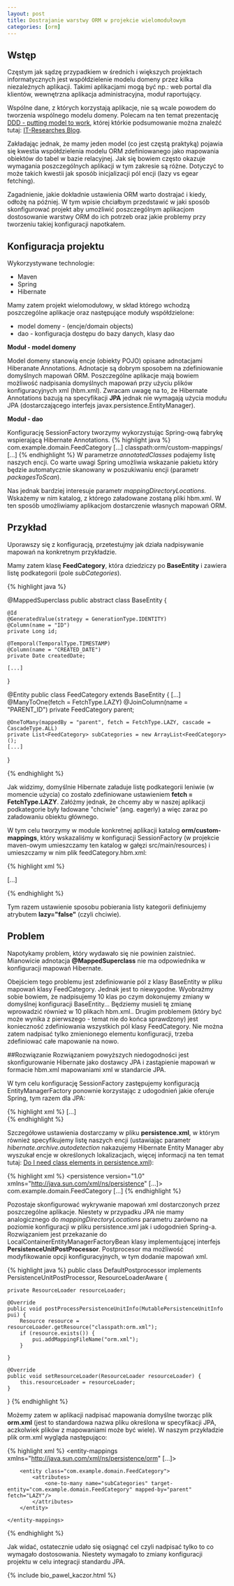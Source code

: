 ```yaml
---
layout: post
title: Dostrajanie warstwy ORM w projekcie wielomodułowym
categories: [orm]
---
```

## Wstęp
Częstym jak sądzę przypadkiem w średnich i większych projektach informatycznych jest współdzielenie modelu domeny przez kilka niezależnych aplikacji. 
Takimi aplikacjami mogą być np.: web portal dla klientów, wewnętrzna aplikacja administracyjna, moduł raportujący.

Wspólne dane, z których korzystają aplikacje, nie są wcale powodem do tworzenia wspólnego modelu domeny. Polecam na ten temat prezentację [DDD - putting model to work](http://www.infoq.com/presentations/model-to-work-evans), której którkie podsumowanie można znaleźć tutaj: [IT-Researches Blog](http://it-researches.blogspot.com/2009/03/eric-evans-ddd-putting-model-to-work.html).

Zakładając jednak, że mamy jeden model (co jest częstą praktyką) pojawia się kwestia współdzielenia modelu ORM zdefiniowanego
jako mapowania obiektów do tabel w bazie relacyjnej. 
Jak się bowiem często okazuje wymagania poszczególnych aplikacji w tym zakresie są różne.
Dotyczyć to może takich kwestii jak sposób inicjalizacji pól encji (lazy vs egear fetching). 

Zagadnienie, jakie dokładnie ustawienia ORM warto dostrajać i kiedy, odłożę na później. 
W tym wpisie chciałbym przedstawić w jaki sposób skonfigurować projekt aby umożliwić poszczególnym aplikacjom dostosowanie warstwy ORM do ich potrzeb oraz jakie problemy 
przy tworzeniu takiej konfiguracji napotkałem.

## Konfiguracja projektu
Wykorzystywane technologie:

 - Maven
 - Spring
 - Hibernate

Mamy zatem projekt wielomodułowy, w skład którego wchodzą poszczególne aplikacje oraz następujące moduły współdzielone:

 - model domeny - (encje/domain objects)
 - dao - konfiguracja dostępu do bazy danych, klasy dao


**Moduł - model domeny**

Model domeny stanowią encje (obiekty POJO) opisane adnotacjami Hiberanate Annotations. 
Adnotacje są dobrym sposobem na zdefiniowanie domyślnych mapowań ORM. Poszczególne aplikacje mają bowiem możliwość nadpisania domyślnych mapowań przy użyciu plików konfiguracyjnych xml (hbm.xml). Zwracam uwagę na to, że Hibernate Annotations bazują na specyfikacji **JPA** jednak nie wymagają użycia modułu JPA (dostarczającego interfejs javax.persistence.EntityManager).

**Moduł - dao**

Konfigurację SessionFactory tworzymy wykorzystując Spring-ową fabrykę wspierającą Hibernate Annotations.
{% highlight java %}
	<bean id="sessionFactory" class="org.springframework.orm.hibernate3.annotation.AnnotationSessionFactoryBean" 
		  p:dataSource-ref="dataSource">
		<property name="annotatedClasses">
			<list>
                <value>com.example.domain.FeedCategory</value>
				[...]
			</list>
		</property>
        <property name="mappingDirectoryLocations">
            <list>
                <value>classpath:orm/custom-mappings/</value>
            </list>
        </property>
		[...]
	</bean>
</code></pre>
{% endhighlight %}
W parametrze *annotatedClasses* podajemy listę naszych encji. Co warte uwagi Spring umożliwia wskazanie pakietu który będzie automatycznie skanowany w poszukiwaniu encji (parametr *packagesToScan*).
 
Nas jednak bardziej interesuje parametr *mappingDirectoryLocations*. Wskażemy w nim katalog, z którego załadowane zostaną pliki hbm.xml. 
W ten sposób umożliwiamy aplikacjom dostarczenie własnych mapowań ORM.

## Przykład
Uporawszy się z konfiguracją, przetestujmy jak działa nadpisywanie mapowań na konkretnym przykładzie.

Mamy zatem klasę **FeedCategory**, która dziedziczy po **BaseEntity** i zawiera listę podkategorii (pole *subCategories*).

{% highlight java %}

@MappedSuperclass
public abstract class BaseEntity {

    @Id
    @GeneratedValue(strategy = GenerationType.IDENTITY)
    @Column(name = "ID")
    private Long id;

    @Temporal(TemporalType.TIMESTAMP)
    @Column(name = "CREATED_DATE")
    private Date createdDate;
	
	[...]
}

@Entity
public class FeedCategory extends BaseEntity {
	[...]
    @ManyToOne(fetch = FetchType.LAZY)
    @JoinColumn(name = "PARENT_ID")
    private FeedCategory parent;

    @OneToMany(mappedBy = "parent", fetch = FetchType.LAZY, cascade = CascadeType.ALL)
    private List<FeedCategory> subCategories = new ArrayList<FeedCategory>();
	[...]
}

{% endhighlight %}

Jak widzimy, domyślnie Hibernate załaduje listę podkategorii leniwie (w momencie użycia) co zostało zdefiniowane ustawieniem **fetch = FetchType.LAZY**.
Załóżmy jednak, że chcemy aby w naszej aplikacji podkategorie były ładowane "chciwie" (ang. eagerly) a więc zaraz po załadowaniu obiektu głównego.

W tym celu tworzymy w module konkretnej aplikacji katalog __orm/custom-mappings__, który wskazaliśmy w konfiguracji SessionFactory (w projekcie maven-owym umieszczamy ten katalog w gałęzi src/main/resources) i umieszczamy w nim plik feedCategory.hbm.xml:

{% highlight xml %}

<hibernate-mapping package="com.example">
	<class name="FeedCategory">
		<id name="id" />
		<property name="createdDate" column="CREATED_DATE" type="date"/>
		[...]		
		<bag name="subCategories" inverse="true" lazy="false">
			<key column="PARENT_ID" />
			<one-to-many entity-name="com.example.FeedCategory"/>
		</bag>
    </class>
</hibernate-mapping>

{% endhighlight %}

Tym razem ustawienie sposobu pobierania listy kategorii definiujemy atrybutem **lazy="false"** (czyli chciwie).

## Problem
Napotykamy problem, który wydawało się nie powinien zaistnieć. Mianowicie adnotacja **@MappedSuperclass** nie ma odpowiednika w konfiguracji mapowań Hibernate.

Obejściem tego problemu jest zdefiniowanie pól z klasy BaseEntity w pliku mapowań klasy FeedCategory. Jednak jest to niewygodne. Wyobraźmy sobie bowiem, że nadpisujemy 10 klas po czym dokonujemy zmiany w domyślnej konfiguracji BaseEntity... Będziemy musieli tę zmianę wprowadzić również w 10 plikach hbm.xml..
Drugim problemem (który być może wynika z pierwszego - temat nie do końca sprawdzony) jest konieczność zdefiniowania wszystkich pól klasy FeedCategory. 
Nie można zatem nadpisać tylko zmienionego elementu konfiguracji, trzeba zdefiniować całe mapowanie na nowo.

##Rozwiązanie
Rozwiązaniem powyższych niedogodności jest skonfigurowanie Hibernate jako dostawcy JPA i zastąpienie mapowań w formacie hbm.xml mapowaniami xml w standarcie JPA.
 
W tym celu konfigurację SessionFactory zastępujemy konfiguracją EntityManagerFactory ponownie korzystając z udogodnień jakie oferuje Spring, tym razem dla JPA: 

{% highlight xml %}
	<bean id="entityManagerFactory"	class="org.springframework.orm.jpa.LocalContainerEntityManagerFactoryBean"
		p:persistence-xml-location="classpath:META-INF/persistence.xml"	p:data-source-ref="dataSource">
		[...]		
		<property name="persistenceUnitPostProcessors">
			<list>
				<bean class="com.example.spring.jpa.DefaultPostprocessor" />
			</list>
		</property>
	</bean>
{% endhighlight %}

Szczegółowe ustawienia dostarczamy w pliku **persistence.xml**, w którym również specyfikujemy listę naszych encji 
(ustawiając parametr *hibernate.archive.autodetection* nakazujemy Hibernate Entity Manager aby wyszukał encje w określonych lokalizacjach, 
więcej informacji na ten temat tutaj: [Do I need class elements in persistence.xml](http://stackoverflow.com/questions/1780341/do-i-need-class-elements-in-persistence-xml)):

{% highlight xml %}
<persistence version="1.0" xmlns="http://java.sun.com/xml/ns/persistence" [...]>
        <persistence-unit>
				<class>com.example.domain.FeedCategory</class>
				[...]
         </persistence-unit>
</persistence>
{% endhighlight %}

Pozostaje skonfigurować wykrywanie mapowań xml dostarczonych przez poszczególne aplikacje. 
Niestety w przypadku JPA nie mamy analogicznego do *mappingDirectoryLocations* parametru zarówno na poziomie konfiguracji w pliku persistence.xml jak i udogodnień Spring-a. 
Rozwiązaniem jest przekazanie do LocalContainerEntityManagerFactoryBean klasy implementującej interfejs 
**PersistenceUnitPostProcessor**. Postprocesor ma możliwość modyfikowanie opcji konfiguracyjnych, w tym dodanie mapowań xml.

{% highlight java %}
public class DefaultPostprocessor implements PersistenceUnitPostProcessor, ResourceLoaderAware {

	private ResourceLoader resourceLoader;

	@Override
	public void postProcessPersistenceUnitInfo(MutablePersistenceUnitInfo pui) {
		Resource resource = resourceLoader.getResource("classpath:orm.xml");
		if (resource.exists()) {
			pui.addMappingFileName("orm.xml");
		}
		
	}

	@Override
	public void setResourceLoader(ResourceLoader resourceLoader) {
		this.resourceLoader = resourceLoader;
	}
}
{% endhighlight %}

Możemy zatem w aplikacji nadpisać mapowania domyślne tworząc plik **orm.xml** (jest to standardowa nazwa pliku określona w specyfikacji JPA, aczkolwiek plików z mapowaniami może być wiele).
W naszym przykładzie plik orm.xml wygląda następująco:

{% highlight xml %}
	<entity-mappings xmlns="http://java.sun.com/xml/ns/persistence/orm" [...]>

		<entity class="com.example.domain.FeedCategory">
			<attributes>
				<one-to-many name="subCategories" target-entity="com.example.domain.FeedCategory" mapped-by="parent" fetch="LAZY"/>
			</attributes>
		</entity>

	</entity-mappings>
{% endhighlight %}

Jak widać, ostatecznie udało się osiągnąć cel czyli nadpisać tylko to co wymagało dostosowania.
Niestety wymagało to zmiany konfiguracji projektu w celu integracji standardu JPA.


{% include bio_pawel_kaczor.html %}
